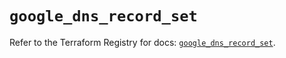 # `google_dns_record_set`

Refer to the Terraform Registry for docs: [`google_dns_record_set`](https://registry.terraform.io/providers/hashicorp/google/6.36.0/docs/resources/dns_record_set).
